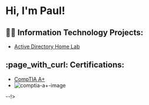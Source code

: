<h1>Hi, I'm Paul!</h1>

<h2>👨‍💻 Information Technology Projects:</h2>

  - [Active Directory Home Lab](https://github.com/pmagolan/Active-Directory-Lab/tree/main)

<h2> :page_with_curl: Certifications:</h2>

  - [CompTIA A+](https://www.credly.com/badges/a4ccf1dc-7d70-46ca-bebb-6c74f3098f40/public_url)
  - ![comptia-a+-image](https://github.com/pmagolan/pmagolan/assets/106403981/e7a9de74-c726-46dc-9568-ca018dbdcb11)


<!--
<h2>📺 Popular YouTube Videos</h2>

- [Tutorial Active Directory Home Lab](https://www.youtube.com/watch?v=a83ASGn_V_s)
-->

 <!--
<h2> 🤳 Connect with me:</h2>

[<img align="left" alt="JoshMadakor | YouTube" width="22px" src="https://cdn.jsdelivr.net/npm/simple-icons@v3/icons/youtube.svg" />][youtube]
[<img align="left" alt="JoshMadakor | Twitter" width="22px" src="https://cdn.jsdelivr.net/npm/simple-icons@v3/icons/twitter.svg" />][twitter]
[<img align="left" alt="JoshMadakor | LinkedIn" width="22px" src="https://cdn.jsdelivr.net/npm/simple-icons@v3/icons/linkedin.svg" />][linkedin]
[<img align="left" alt="JoshMadakor | Instagram" width="22px" src="https://cdn.jsdelivr.net/npm/simple-icons@v3/icons/instagram.svg" />][instagram]

[twitter]: https://twitter.com/joshmadakor
[youtube]: https://www.youtube.com/c/joshmadakor
[instagram]: https://www.instagram.com/joshmadakor/
[linkedin]: https://linkedin.com/in/joshmadakor

<!--
**joshmadakor1/joshmadakor1** is a ✨ _special_ ✨ repository because its `README.md` (this file) appears on your GitHub profile.

Here are some ideas to get you started:

- 🔭 I’m currently working on ...
- 🌱 I’m currently learning ...
- 👯 I’m looking to collaborate on ...
- 🤔 I’m looking for help with ...
- 💬 Ask me about ...
- 📫 How to reach me: ...
- 😄 Pronouns: ...
- ⚡ Fun fact: ...
-->
 --!>
